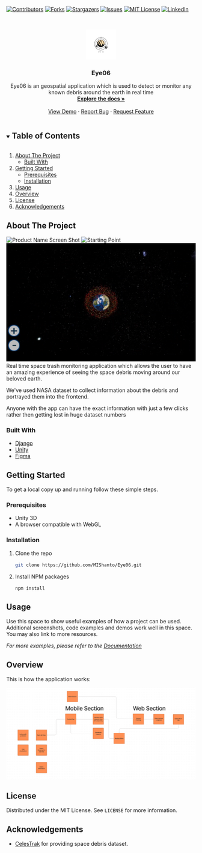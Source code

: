 <!--
*** Thanks for checking out the Best-README-Template. If you have a suggestion
*** that would make this better, please fork the repo and create a pull request
*** or simply open an issue with the tag "enhancement".
*** Thanks again! Now go create something AMAZING! :D
***
***
***
*** To avoid retyping too much info. Do a search and replace for the following:
*** MIShanto, Eye06, twitter_handle, shanto4045@gmail.com, Eye06, Eye06 is an geospatial application which is used to detect or monitor any known debris around the earth in real time 
-->



<!-- PROJECT SHIELDS -->
<!--
*** I'm using markdown "reference style" links for readability.
*** Reference links are enclosed in brackets [ ] instead of parentheses ( ).
*** See the bottom of this document for the declaration of the reference variables
*** for contributors-url, forks-url, etc. This is an optional, concise syntax you may use.
*** https://www.markdownguide.org/basic-syntax/#reference-style-links
-->
[![Contributors][contributors-shield]][contributors-url]
[![Forks][forks-shield]][forks-url]
[![Stargazers][stars-shield]][stars-url]
[![Issues][issues-shield]][issues-url]
[![MIT License][license-shield]][license-url]
[![LinkedIn][linkedin-shield]][linkedin-url]



<!-- PROJECT LOGO -->
<br />
<p align="center">
  <a href="https://github.com/MIShanto/Eye06">
    <img src="images/logo.png" alt="Logo" width="80" height="80">
  </a>

  <h3 align="center">Eye06</h3>

  <p align="center">
    Eye06 is an geospatial application which is used to detect or monitor any known debris around the earth in real time 
    <br />
    <a href="https://github.com/MIShanto/Eye06"><strong>Explore the docs »</strong></a>
    <br />
    <br />
    <a href="https://github.com/MIShanto/Eye06">View Demo</a>
    ·
    <a href="https://github.com/MIShanto/Eye06/issues">Report Bug</a>
    ·
    <a href="https://github.com/MIShanto/Eye06/issues">Request Feature</a>
  </p>
</p>



<!-- TABLE OF CONTENTS -->
<details open="open">
  <summary><h2 style="display: inline-block">Table of Contents</h2></summary>
  <ol>
    <li>
      <a href="#about-the-project">About The Project</a>
      <ul>
        <li><a href="#built-with">Built With</a></li>
      </ul>
    </li>
    <li>
      <a href="#getting-started">Getting Started</a>
      <ul>
        <li><a href="#prerequisites">Prerequisites</a></li>
        <li><a href="#installation">Installation</a></li>
      </ul>
    </li>
    <li><a href="#usage">Usage</a></li>
    <li><a href="#overview">Overview</a></li>
    <li><a href="#license">License</a></li>
    <li><a href="#acknowledgements">Acknowledgements</a></li>
  </ol>
</details>



<!-- ABOUT THE PROJECT -->
## About The Project

![Product Name Screen Shot](/images/future%20path%20predictin.png)
![Starting Point](/images/starting%20point.png)
![Debris Visuals](/images/debri%20visuals.png)
Real time space trash monitoring application which allows the user to have an amazing experience of seeing the space debris moving around our beloved earth.

We've used NASA dataset to collect information about the debris and portrayed them into the frontend.

Anyone with the app can have the exact information with just a few clicks rather then getting lost in huge dataset numbers


### Built With

* [Django](https://www.djangoproject.com)
* [Unity](https://unity.com)
* [Figma](https://www.figma.com)



<!-- GETTING STARTED -->
## Getting Started

To get a local copy up and running follow these simple steps.

### Prerequisites

* Unity 3D
* A browser compatible with WebGL 

### Installation

1. Clone the repo
   ```sh
   git clone https://github.com/MIShanto/Eye06.git
   ```
2. Install NPM packages
   ```sh
   npm install
   ```



<!-- USAGE EXAMPLES -->
## Usage

Use this space to show useful examples of how a project can be used. Additional screenshots, code examples and demos work well in this space. You may also link to more resources.

_For more examples, please refer to the [Documentation](https://example.com)_



<!-- ROADMAP -->
## Overview
This is how the application works:

![overview](images/overview.png)

<!-- LICENSE -->
## License

Distributed under the MIT License. See `LICENSE` for more information.


<!-- ACKNOWLEDGEMENTS -->
## Acknowledgements

* [CelesTrak](https://celestrak.com) for providing space debris dataset.





<!-- MARKDOWN LINKS & IMAGES -->
<!-- https://www.markdownguide.org/basic-syntax/#reference-style-links -->
[contributors-shield]: https://img.shields.io/github/contributors/MIShanto/repo.svg?style=for-the-badge
[contributors-url]: https://github.com/MIShanto/Eye06/graphs/contributors
[forks-shield]: https://img.shields.io/github/forks/MIShanto/repo.svg?style=for-the-badge
[forks-url]: https://github.com/MIShanto/Eye06/network/members
[stars-shield]: https://img.shields.io/github/stars/MIShanto/repo.svg?style=for-the-badge
[stars-url]: https://github.com/MIShanto/Eye06/stargazers
[issues-shield]: https://img.shields.io/github/issues/MIShanto/repo.svg?style=for-the-badge
[issues-url]: https://github.com/MIShanto/Eye06/issues
[license-shield]: https://img.shields.io/github/license/MIShanto/repo.svg?style=for-the-badge
[license-url]: https://github.com/MIShanto/Eye06/blob/master/LICENSE.txt
[linkedin-shield]: https://img.shields.io/badge/-LinkedIn-black.svg?style=for-the-badge&logo=linkedin&colorB=555
[linkedin-url]: https://linkedin.com/in/MIShanto
